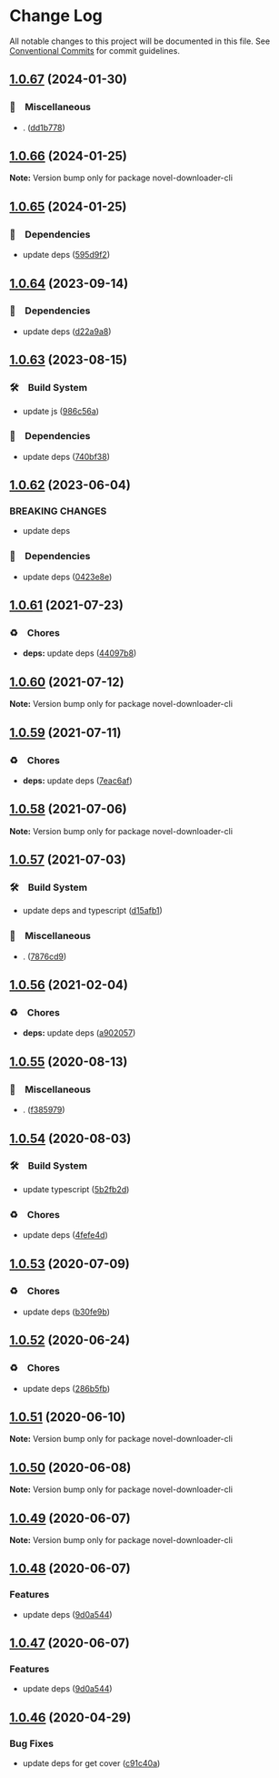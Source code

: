 # Change Log

All notable changes to this project will be documented in this file.
See [Conventional Commits](https://conventionalcommits.org) for commit guidelines.

## [1.0.67](https://github.com/bluelovers/node-novel-downloader/compare/novel-downloader-cli@1.0.66...novel-downloader-cli@1.0.67) (2024-01-30)



### 🔖　Miscellaneous

* . ([dd1b778](https://github.com/bluelovers/node-novel-downloader/commit/dd1b778ed9f2a8b88b0d403b7f5be1fc8355338f))



## [1.0.66](https://github.com/bluelovers/node-novel-downloader/compare/novel-downloader-cli@1.0.65...novel-downloader-cli@1.0.66) (2024-01-25)

**Note:** Version bump only for package novel-downloader-cli





## [1.0.65](https://github.com/bluelovers/node-novel-downloader/compare/novel-downloader-cli@1.0.64...novel-downloader-cli@1.0.65) (2024-01-25)



### 📌　Dependencies

* update deps ([595d9f2](https://github.com/bluelovers/node-novel-downloader/commit/595d9f295dcc406b2caeb87f7172332381defe01))



## [1.0.64](https://github.com/bluelovers/node-novel-downloader/compare/novel-downloader-cli@1.0.63...novel-downloader-cli@1.0.64) (2023-09-14)



### 📌　Dependencies

* update deps ([d22a9a8](https://github.com/bluelovers/node-novel-downloader/commit/d22a9a8aaf96aa2e94bedc29bd029d3313f42cc6))



## [1.0.63](https://github.com/bluelovers/node-novel-downloader/compare/novel-downloader-cli@1.0.62...novel-downloader-cli@1.0.63) (2023-08-15)



### 🛠　Build System

* update js ([986c56a](https://github.com/bluelovers/node-novel-downloader/commit/986c56ae2282623b8f0cddff7edd6c58692e3f4c))


### 📌　Dependencies

* update deps ([740bf38](https://github.com/bluelovers/node-novel-downloader/commit/740bf38aab035de062b1d618dc5fee326ea37d34))



## [1.0.62](https://github.com/bluelovers/node-novel-downloader/compare/novel-downloader-cli@1.0.61...novel-downloader-cli@1.0.62) (2023-06-04)


### BREAKING CHANGES

* update deps



### 📌　Dependencies

* update deps ([0423e8e](https://github.com/bluelovers/node-novel-downloader/commit/0423e8e3056601e8c5a69e524475ef918a53db7f))



## [1.0.61](https://github.com/bluelovers/node-novel-downloader/compare/novel-downloader-cli@1.0.60...novel-downloader-cli@1.0.61) (2021-07-23)


### ♻️　Chores

* **deps:** update deps ([44097b8](https://github.com/bluelovers/node-novel-downloader/commit/44097b8424d620adbfbddf2122601b80da811a65))





## [1.0.60](https://github.com/bluelovers/node-novel-downloader/compare/novel-downloader-cli@1.0.59...novel-downloader-cli@1.0.60) (2021-07-12)

**Note:** Version bump only for package novel-downloader-cli





## [1.0.59](https://github.com/bluelovers/node-novel-downloader/compare/novel-downloader-cli@1.0.58...novel-downloader-cli@1.0.59) (2021-07-11)


### ♻️　Chores

* **deps:** update deps ([7eac6af](https://github.com/bluelovers/node-novel-downloader/commit/7eac6af140628c4ccf2ab9400e35fc187011bb8d))





## [1.0.58](https://github.com/bluelovers/node-novel-downloader/compare/novel-downloader-cli@1.0.57...novel-downloader-cli@1.0.58) (2021-07-06)

**Note:** Version bump only for package novel-downloader-cli





## [1.0.57](https://github.com/bluelovers/node-novel-downloader/compare/novel-downloader-cli@1.0.56...novel-downloader-cli@1.0.57) (2021-07-03)


### 🛠　Build System

* update deps and typescript ([d15afb1](https://github.com/bluelovers/node-novel-downloader/commit/d15afb1f022734eda002305e1768fb8340fe991c))


### 🔖　Miscellaneous

* . ([7876cd9](https://github.com/bluelovers/node-novel-downloader/commit/7876cd99c79a66c3b98b86a565d0d26e1211de0e))





## [1.0.56](https://github.com/bluelovers/node-novel-downloader/compare/novel-downloader-cli@1.0.55...novel-downloader-cli@1.0.56) (2021-02-04)


### ♻️　Chores

* **deps:** update deps ([a902057](https://github.com/bluelovers/node-novel-downloader/commit/a90205702228ae45cd7a4bfe3ae19544ad023ee8))





## [1.0.55](https://github.com/bluelovers/node-novel-downloader/compare/novel-downloader-cli@1.0.54...novel-downloader-cli@1.0.55) (2020-08-13)


### 🔖　Miscellaneous

* . ([f385979](https://github.com/bluelovers/node-novel-downloader/commit/f3859790107781b88a6779fc532b6dfd87235cd0))





## [1.0.54](https://github.com/bluelovers/node-novel-downloader/compare/novel-downloader-cli@1.0.53...novel-downloader-cli@1.0.54) (2020-08-03)


### 🛠　Build System

* update typescript ([5b2fb2d](https://github.com/bluelovers/node-novel-downloader/commit/5b2fb2dfbe0f10730fa525bc69659e147ae55a25))


### ♻️　Chores

* update deps ([4fefe4d](https://github.com/bluelovers/node-novel-downloader/commit/4fefe4d9bd6f33d5a4d7c59ef29d6df527eadd68))





## [1.0.53](https://github.com/bluelovers/node-novel-downloader/compare/novel-downloader-cli@1.0.52...novel-downloader-cli@1.0.53) (2020-07-09)


### ♻️　Chores

* update deps ([b30fe9b](https://github.com/bluelovers/node-novel-downloader/commit/b30fe9b490f4e97ebdf7decbe11ae99bf33270f8))





## [1.0.52](https://github.com/bluelovers/node-novel-downloader/compare/novel-downloader-cli@1.0.51...novel-downloader-cli@1.0.52) (2020-06-24)


### ♻️　Chores

* update deps ([286b5fb](https://github.com/bluelovers/node-novel-downloader/commit/286b5fb1dc2bfab6f9600d2c49511ac83cb8389e))





## [1.0.51](https://github.com/bluelovers/node-novel-downloader/compare/novel-downloader-cli@1.0.50...novel-downloader-cli@1.0.51) (2020-06-10)

**Note:** Version bump only for package novel-downloader-cli





## [1.0.50](https://github.com/bluelovers/node-novel-downloader/compare/novel-downloader-cli@1.0.49...novel-downloader-cli@1.0.50) (2020-06-08)

**Note:** Version bump only for package novel-downloader-cli





## [1.0.49](https://github.com/bluelovers/node-novel-downloader/compare/novel-downloader-cli@1.0.48...novel-downloader-cli@1.0.49) (2020-06-07)

**Note:** Version bump only for package novel-downloader-cli





## [1.0.48](https://github.com/bluelovers/node-novel-downloader/compare/novel-downloader-cli@1.0.46...novel-downloader-cli@1.0.48) (2020-06-07)


### Features

* update deps ([9d0a544](https://github.com/bluelovers/node-novel-downloader/commit/9d0a5440d74796e97b74c676c3bd5ee07387d75a))





## [1.0.47](https://github.com/bluelovers/node-novel-downloader/compare/novel-downloader-cli@1.0.46...novel-downloader-cli@1.0.47) (2020-06-07)


### Features

* update deps ([9d0a544](https://github.com/bluelovers/node-novel-downloader/commit/9d0a5440d74796e97b74c676c3bd5ee07387d75a))





## [1.0.46](https://github.com/bluelovers/node-novel-downloader/compare/novel-downloader-cli@1.0.45...novel-downloader-cli@1.0.46) (2020-04-29)


### Bug Fixes

* update deps for get cover ([c91c40a](https://github.com/bluelovers/node-novel-downloader/commit/c91c40ac3fe917bb98bc5baac746700a8bbef429))
